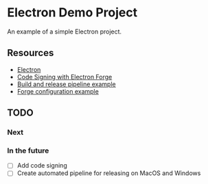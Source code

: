 # Electron Demo Project

An example of a simple Electron project.

## Resources

- [Electron](https://www.electronjs.org/docs/latest/)
- [Code Signing with Electron Forge](https://www.electronforge.io/guides/code-signing)
- [Build and release pipeline example](https://github.com/electron/fiddle/blob/main/.circleci/config.yml)
- [Forge configuration example](https://github.com/electron/fiddle/blob/main/forge.config.ts)

## TODO

### Next

### In the future

- [ ] Add code signing
- [ ] Create automated pipeline for releasing on MacOS and Windows
